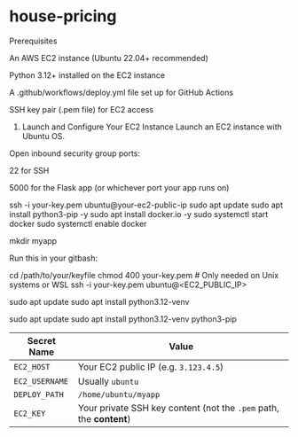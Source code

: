 # house-pricing
Prerequisites

An AWS EC2 instance (Ubuntu 22.04+ recommended)

Python 3.12+ installed on the EC2 instance

A .github/workflows/deploy.yml file set up for GitHub Actions

SSH key pair (.pem file) for EC2 access


1. Launch and Configure Your EC2 Instance
Launch an EC2 instance with Ubuntu OS.

Open inbound security group ports:

22 for SSH

5000 for the Flask app (or whichever port your app runs on)   

ssh -i your-key.pem ubuntu@your-ec2-public-ip
sudo apt update
sudo apt install python3-pip -y
sudo apt install docker.io -y
sudo systemctl start docker
sudo systemctl enable docker

mkdir myapp

Run this in your gitbash:

cd /path/to/your/keyfile
chmod 400 your-key.pem   # Only needed on Unix systems or WSL
ssh -i your-key.pem ubuntu@<EC2_PUBLIC_IP>

sudo apt update
sudo apt install python3.12-venv

sudo apt update
sudo apt install python3.12-venv python3-pip

| Secret Name    | Value                                                               |
| -------------- | ------------------------------------------------------------------- |
| `EC2_HOST`     | Your EC2 public IP (e.g. `3.123.4.5`)                               |
| `EC2_USERNAME` | Usually `ubuntu`                                                    |
| `DEPLOY_PATH`  | `/home/ubuntu/myapp`                                                |
| `EC2_KEY`      | Your private SSH key content (not the `.pem` path, the **content**) |



